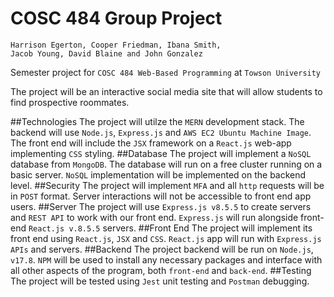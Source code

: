 # COSC 484 Group Project
```
Harrison Egerton, Cooper Friedman, Ibana Smith,
Jacob Young, David Blaine and John Gonzalez
```
Semester project for `COSC 484 Web-Based Programming` at `Towson University`

The project will be an interactive social media site that will 
allow students to find prospective roommates.

##Technologies
The project will utilze the `MERN` development stack. The backend will use `Node.js`, `Express.js` and 
`AWS EC2 Ubuntu Machine Image`. The front end will include the `JSX` framework on a `React.js` web-app implementing 
`CSS` styling.
##Database
The project will implement a `NoSQL` database from `MongoDB`. The database will run on a free
cluster running on a basic server. `NoSQL` implementation will be implemented on the backend 
level.
##Security
The project will implement `MFA` and all `http` requests will be in `POST` format. Server
interactions will not be accessible to front end app users.
##Server
The project will use `Express.js v8.5.5`  to create servers and `REST API` to work with our front end. 
`Express.js` will run alongside front-end `React.js v.8.5.5` servers.
##Front End
The project will implement its front end using `React.js`, `JSX` and `CSS`. `React.js` app will run
with `Express.js` `APIs` and servers.
##Backend
The project backend will be run on `Node.js`, `v17.8`. `NPM` will be used to install any necessary packages
and interface with all other aspects of the program, both `front-end` and `back-end`.
##Testing
The project will be tested using `Jest` unit testing and `Postman` debugging.